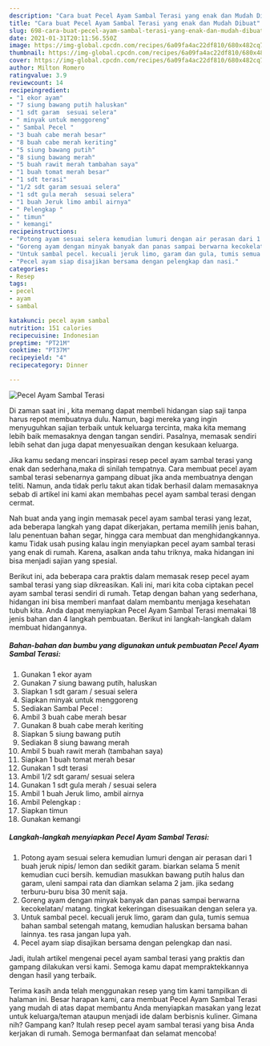 ```yaml
---
description: "Cara buat Pecel Ayam Sambal Terasi yang enak dan Mudah Dibuat"
title: "Cara buat Pecel Ayam Sambal Terasi yang enak dan Mudah Dibuat"
slug: 698-cara-buat-pecel-ayam-sambal-terasi-yang-enak-dan-mudah-dibuat
date: 2021-01-31T20:11:56.550Z
image: https://img-global.cpcdn.com/recipes/6a09fa4ac22df810/680x482cq70/pecel-ayam-sambal-terasi-foto-resep-utama.jpg
thumbnail: https://img-global.cpcdn.com/recipes/6a09fa4ac22df810/680x482cq70/pecel-ayam-sambal-terasi-foto-resep-utama.jpg
cover: https://img-global.cpcdn.com/recipes/6a09fa4ac22df810/680x482cq70/pecel-ayam-sambal-terasi-foto-resep-utama.jpg
author: Milton Romero
ratingvalue: 3.9
reviewcount: 14
recipeingredient:
- "1 ekor ayam"
- "7 siung bawang putih haluskan"
- "1 sdt garam  sesuai selera"
- " minyak untuk menggoreng"
- " Sambal Pecel "
- "3 buah cabe merah besar"
- "8 buah cabe merah keriting"
- "5 siung bawang putih"
- "8 siung bawang merah"
- "5 buah rawit merah tambahan saya"
- "1 buah tomat merah besar"
- "1 sdt terasi"
- "1/2 sdt garam sesuai selera"
- "1 sdt gula merah  sesuai selera"
- "1 buah Jeruk limo ambil airnya"
- " Pelengkap "
- " timun"
- " kemangi"
recipeinstructions:
- "Potong ayam sesuai selera kemudian lumuri dengan air perasan dari 1 buah jeruk nipis/ lemon dan sedikit garam. biarkan selama 5 menit kemudian cuci bersih. kemudian masukkan bawang putih halus dan garam, uleni sampai rata dan diamkan selama 2 jam. jika sedang terburu-buru bisa 30 menit saja."
- "Goreng ayam dengan minyak banyak dan panas sampai berwarna kecokelatan/ matang. tingkat kekeringan disesuaikan dengan selera ya."
- "Untuk sambal pecel. kecuali jeruk limo, garam dan gula, tumis semua bahan sambal setengah matang, kemudian haluskan bersama bahan lainnya. tes rasa jangan lupa yah."
- "Pecel ayam siap disajikan bersama dengan pelengkap dan nasi."
categories:
- Resep
tags:
- pecel
- ayam
- sambal

katakunci: pecel ayam sambal 
nutrition: 151 calories
recipecuisine: Indonesian
preptime: "PT21M"
cooktime: "PT37M"
recipeyield: "4"
recipecategory: Dinner

---
```



![Pecel Ayam Sambal Terasi](https://img-global.cpcdn.com/recipes/6a09fa4ac22df810/680x482cq70/pecel-ayam-sambal-terasi-foto-resep-utama.jpg)

Di zaman  saat ini , kita memang dapat membeli hidangan siap saji tanpa harus repot membuatnya dulu. Namun, bagi mereka yang ingin menyuguhkan sajian terbaik untuk keluarga tercinta, maka kita memang lebih baik memasaknya dengan tangan sendiri. Pasalnya, memasak sendiri lebih sehat dan juga dapat menyesuaikan dengan kesukaan keluarga.

Jika kamu sedang mencari inspirasi resep pecel ayam sambal terasi yang enak dan sederhana,maka di sinilah tempatnya. Cara membuat pecel ayam sambal terasi  sebenarnya gampang dibuat jika anda membuatnya dengan teliti. Namun, anda tidak perlu takut akan tidak berhasil dalam memasaknya 
sebab di artikel ini kami akan membahas pecel ayam sambal terasi dengan cermat.  



Nah buat anda yang ingin memasak pecel ayam sambal terasi yang lezat, ada beberapa langkah yang dapat dikerjakan, pertama memilih jenis bahan, lalu penentuan bahan segar, hingga cara membuat dan menghidangkannya. kamu Tidak usah pusing kalau ingin menyiapkan pecel ayam sambal terasi yang enak di rumah. Karena, asalkan anda  tahu triknya, maka hidangan ini bisa menjadi sajian yang spesial.

Berikut ini, ada beberapa cara praktis  dalam memasak resep pecel ayam sambal terasi yang siap dikreasikan. Kali ini, mari kita coba ciptakan pecel ayam sambal terasi sendiri di rumah. Tetap dengan bahan yang sederhana, hidangan ini bisa memberi manfaat dalam membantu menjaga kesehatan tubuh kita. Anda dapat menyiapkan Pecel Ayam Sambal Terasi memakai 18 jenis bahan dan 4 langkah pembuatan. Berikut ini langkah-langkah dalam membuat hidangannya.

<!--inarticleads1-->

##### Bahan-bahan dan bumbu yang digunakan untuk pembuatan Pecel Ayam Sambal Terasi:

1. Gunakan 1 ekor ayam
1. Gunakan 7 siung bawang putih, haluskan
1. Siapkan 1 sdt garam / sesuai selera
1. Siapkan  minyak untuk menggoreng
1. Sediakan  Sambal Pecel :
1. Ambil 3 buah cabe merah besar
1. Gunakan 8 buah cabe merah keriting
1. Siapkan 5 siung bawang putih
1. Sediakan 8 siung bawang merah
1. Ambil 5 buah rawit merah (tambahan saya)
1. Siapkan 1 buah tomat merah besar
1. Gunakan 1 sdt terasi
1. Ambil 1/2 sdt garam/ sesuai selera
1. Gunakan 1 sdt gula merah / sesuai selera
1. Ambil 1 buah Jeruk limo, ambil airnya
1. Ambil  Pelengkap :
1. Siapkan  timun
1. Gunakan  kemangi




<!--inarticleads2-->

##### Langkah-langkah menyiapkan Pecel Ayam Sambal Terasi:

1. Potong ayam sesuai selera kemudian lumuri dengan air perasan dari 1 buah jeruk nipis/ lemon dan sedikit garam. biarkan selama 5 menit kemudian cuci bersih. kemudian masukkan bawang putih halus dan garam, uleni sampai rata dan diamkan selama 2 jam. jika sedang terburu-buru bisa 30 menit saja.
1. Goreng ayam dengan minyak banyak dan panas sampai berwarna kecokelatan/ matang. tingkat kekeringan disesuaikan dengan selera ya.
1. Untuk sambal pecel. kecuali jeruk limo, garam dan gula, tumis semua bahan sambal setengah matang, kemudian haluskan bersama bahan lainnya. tes rasa jangan lupa yah.
1. Pecel ayam siap disajikan bersama dengan pelengkap dan nasi.




Jadi, itulah artikel mengenai  pecel ayam sambal terasi  yang praktis dan gampang dilakukan versi kami. Semoga kamu dapat mempraktekkannya dengan hasil yang terbaik. 

Terima kasih anda telah menggunakan resep yang tim kami tampilkan di halaman ini. Besar harapan kami, cara membuat  Pecel Ayam Sambal Terasi yang mudah di atas dapat membantu Anda menyiapkan masakan yang lezat untuk keluarga/teman ataupun menjadi ide dalam berbisnis kuliner. Gimana nih? Gampang kan? Itulah resep pecel ayam sambal terasi yang bisa Anda kerjakan di rumah. Semoga bermanfaat dan selamat mencoba!


